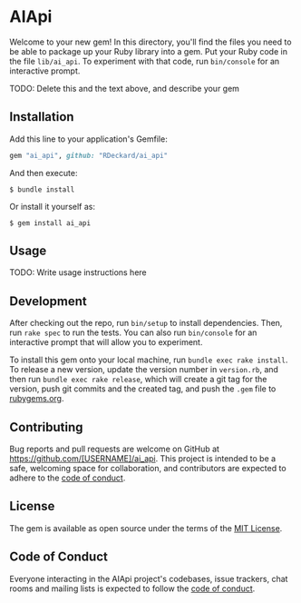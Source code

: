 # AIApi

Welcome to your new gem! In this directory, you'll find the files you need to be able to package up your Ruby library into a gem. Put your Ruby code in the file `lib/ai_api`. To experiment with that code, run `bin/console` for an interactive prompt.

TODO: Delete this and the text above, and describe your gem

## Installation

Add this line to your application's Gemfile:

```ruby
gem "ai_api", github: "RDeckard/ai_api"
```

And then execute:

    $ bundle install

Or install it yourself as:

    $ gem install ai_api

## Usage

TODO: Write usage instructions here

## Development

After checking out the repo, run `bin/setup` to install dependencies. Then, run `rake spec` to run the tests. You can also run `bin/console` for an interactive prompt that will allow you to experiment.

To install this gem onto your local machine, run `bundle exec rake install`. To release a new version, update the version number in `version.rb`, and then run `bundle exec rake release`, which will create a git tag for the version, push git commits and the created tag, and push the `.gem` file to [rubygems.org](https://rubygems.org).

## Contributing

Bug reports and pull requests are welcome on GitHub at https://github.com/[USERNAME]/ai_api. This project is intended to be a safe, welcoming space for collaboration, and contributors are expected to adhere to the [code of conduct](https://github.com/[USERNAME]/ai_api/blob/main/CODE_OF_CONDUCT.md).

## License

The gem is available as open source under the terms of the [MIT License](https://opensource.org/licenses/MIT).

## Code of Conduct

Everyone interacting in the AIApi project's codebases, issue trackers, chat rooms and mailing lists is expected to follow the [code of conduct](https://github.com/[USERNAME]/ai_api/blob/main/CODE_OF_CONDUCT.md).
